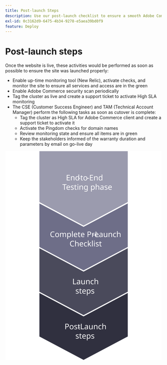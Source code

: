 ```yaml
---
title: Post-launch Steps
description: Use our post-launch checklist to ensure a smooth Adobe Commerce site implementation.
exl-id: 0c3162d9-6475-4b34-9278-e5aea39bd0f9
feature: Deploy
---
```

# Post-launch steps

Once the website is live, these activities would be performed as soon as possible to ensure the site was launched properly:

- Enable up-time monitoring tool (New Relic), activate checks, and monitor the site to ensure all services and access are in the green 
- Enable Adobe Commerce security scan periodically 
- Tag the cluster as live and create a support ticket to activate High SLA monitoring
- The CSE (Customer Success Engineer) and TAM (Technical Account Manager) perform the following tasks as soon as cutover is complete: 
  - Tag the cluster as High SLA for Adobe Commerce client and create a support ticket to activate it
  - Activate the Pingdom checks for domain names
  - Review monitoring state and ensure all items are in green
  - Keep the stakeholders informed of the warranty duration and parameters by email on go-live day

![Diagram showing phase 4 of the launch process](../../assets/playbooks/launch-steps-4.svg)

